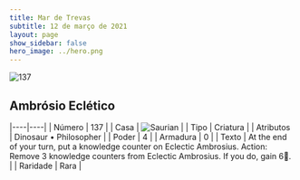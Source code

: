 ```yaml
---
title: Mar de Trevas
subtitle: 12 de março de 2021
layout: page
show_sidebar: false
hero_image: ../hero.png
---
```


![137](https://cdn.keyforgegame.com/media/card_front/pt/496_137_7XF6VQHG93J9_pt.png)

## Ambrósio Eclético

|----|----|
| Número | 137 |
| Casa | ![Saurian](https://archonarcana.com/images/thumb/9/9e/Saurian_P.png/22px-Saurian_P.png "Sauro") |
| Tipo | Criatura |
| Atributos | Dinosaur • Philosopher |
| Poder | 4 |
| Armadura | 0 |
| Texto | At the end of your turn, put a knowledge counter on Eclectic Ambrosius.  Action: Remove 3 knowledge counters from Eclectic Ambrosius. If you do, gain 6. |
| Raridade | Rara |
